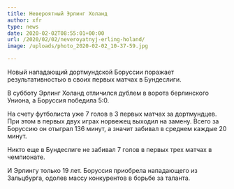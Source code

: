 ```yaml
---
title: Невероятный Эрлинг Холанд
author: xfr
type: news
date: 2020-02-02T08:55:01+00:00
url: /2020/02/02/neveroyatnyj-erling-holand/
image: /uploads/photo_2020-02-02_10-37-59.jpg

---
```

Новый нападающий дортмундской Боруссии поражает результативностью в своих первых матчах в Бундеслиги.

В субботу Эрлинг Холанд отличился дублем в ворота берлинского Униона, а Боруссия победила 5:0.

На счету футболиста уже 7 голов в 3 первых матчах за дортмундцев. При этом в первых двух играх норвежец выходил на замену. Всего за Боруссию он отыграл 136 минут, а значит забивал в среднем каждые 20 минут.

Никто еще в Бундеслиге не забивал 7 голов в первых трех матчах в чемпионате.

И Эрлингу только 19 лет. Боруссия приобрела нападающего из Зальцбурга, одолев массу конкурентов в борьбе за таланта.